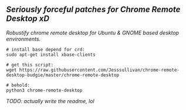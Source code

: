 ## *Seriously forceful patches for Chrome Remote Desktop xD*


*Robustify chrome remote desktop for Ubuntu & GNOME based desktop environments.*

```
# install base depend for crd:
sudo apt-get install xbase-clients

# get this script:
wget https://raw.githubusercontent.com/Jesssullivan/chrome-remote-desktop-budgie/master/chrome-remote-desktop

# behold:
python3 chrome-remote-desktop
```


*TODO: actually write the readme, lol*
